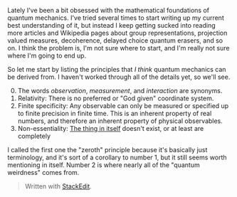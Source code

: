 Lately I've been a bit obsessed with the mathematical foundations of quantum mechanics. I've tried several times to start writing up my current best understanding of it, but instead I keep getting sucked into reading more articles and Wikipedia pages about group representations, projection valued measures, decoherence, delayed choice quantum erasers, and so on. I think the problem is, I'm not sure where to start, and I'm really not sure where I'm going to end up.

So let me start by listing the principles that *I think* quantum mechanics can be derived from. I haven't worked through all of the details yet, so we'll see.

0. The words *observation*, *measurement*, and *interaction* are synonyms.
1. Relativity: There is no preferred or "God given" coordinate system.
2. Finite specificity: Any observable can only be measured or specified up to finite precision in finite time. This is an inherent property of real numbers, and therefore an inherent property of physical observables.
3. Non-essentiality: [The thing in itself](https://en.wikipedia.org/wiki/Thing-in-itself) doesn't exist, or at least are completely

I called the first one the "zeroth" principle because it's basically just terminology, and it's sort of a corollary to number 1, but it still seems worth mentioning in itself. Number 2 is where nearly all of the "quantum weirdness" comes from.


> Written with [StackEdit](https://stackedit.io/).
<!--stackedit_data:
eyJoaXN0b3J5IjpbLTEzNzU5NzEyMzQsMjA3NzM4MTg2MSwtMT
M1MjIyNzg2MCwtNzk1MDcxOTM1LDQ1MjQyMTUyNSw5Njg1MjM0
ODgsLTE3NDc3NDQ0ODUsMTMxNTYzODc4NSwtMTg5MTEyMDI2XX
0=
-->